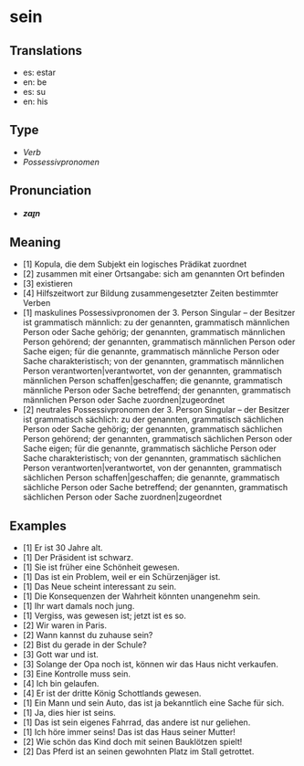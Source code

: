 # sein
## Translations
- es: estar
- en: be
- es: su
- en: his
## Type
- _Verb_
- _Possessivpronomen_
## Pronunciation
- **_zaɪ̯n_**
## Meaning
- [1] Kopula, die dem Subjekt ein logisches Prädikat zuordnet
- [2] zusammen mit einer Ortsangabe: sich am genannten Ort befinden
- [3] existieren
- [4] Hilfszeitwort zur Bildung zusammengesetzter Zeiten bestimmter Verben
- [1] maskulines Possessivpronomen der 3. Person Singular – der Besitzer ist grammatisch männlich: zu der genannten, grammatisch männlichen Person oder Sache gehörig; der genannten, grammatisch männlichen Person gehörend; der genannten, grammatisch männlichen Person oder Sache eigen; für die genannte, grammatisch männliche Person oder Sache charakteristisch; von der genannten, grammatisch männlichen Person verantworten|verantwortet, von der genannten, grammatisch männlichen Person schaffen|geschaffen; die genannte, grammatisch männliche Person oder Sache betreffend; der genannten, grammatisch männlichen Person oder Sache zuordnen|zugeordnet
- [2] neutrales Possessivpronomen der 3. Person Singular – der Besitzer ist grammatisch sächlich: zu der genannten, grammatisch sächlichen Person oder Sache gehörig; der genannten, grammatisch sächlichen Person gehörend; der genannten, grammatisch sächlichen Person oder Sache eigen; für die genannte, grammatisch sächliche Person oder Sache charakteristisch; von der genannten, grammatisch sächlichen Person verantworten|verantwortet, von der genannten, grammatisch sächlichen Person schaffen|geschaffen; die genannte, grammatisch sächliche Person oder Sache betreffend; der genannten, grammatisch sächlichen Person oder Sache zuordnen|zugeordnet
## Examples
- [1] Er ist 30 Jahre alt.
- [1] Der Präsident ist schwarz.
- [1] Sie ist früher eine Schönheit gewesen.
- [1] Das ist ein Problem, weil er ein Schürzenjäger ist.
- [1] Das Neue scheint interessant zu sein.
- [1] Die Konsequenzen der Wahrheit könnten unangenehm sein.
- [1] Ihr wart damals noch jung.
- [1] Vergiss, was gewesen ist; jetzt ist es so.
- [2] Wir waren in Paris.
- [2] Wann kannst du zuhause sein?
- [2] Bist du gerade in der Schule?
- [3] Gott war und ist.
- [3] Solange der Opa noch ist, können wir das Haus nicht verkaufen.
- [3] Eine Kontrolle muss sein.
- [4] Ich bin gelaufen.
- [4] Er ist der dritte König Schottlands gewesen.
- [1] Ein Mann und sein Auto, das ist ja bekanntlich eine Sache für sich.
- [1] Ja, dies hier ist seins.
- [1] Das ist sein eigenes Fahrrad, das andere ist nur geliehen.
- [1] Ich höre immer seins! Das ist das Haus seiner Mutter!
- [2] Wie schön das Kind doch mit seinen Bauklötzen spielt!
- [2] Das Pferd ist an seinen gewohnten Platz im Stall getrottet.

